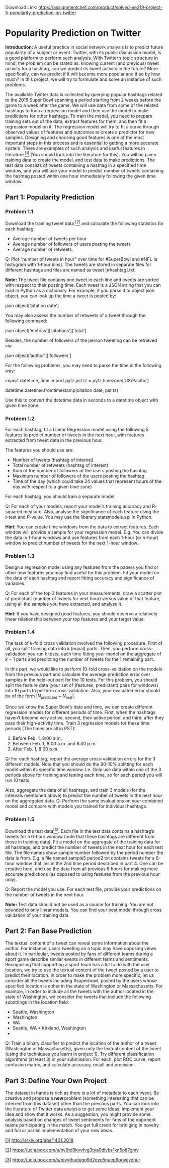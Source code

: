 Download Link: https://assignmentchef.com/product/solved-ee219-project-5-popularity-prediction-on-twitter
<br>
<h1>Popularity Prediction on Twitter</h1>

<strong>Introduction: </strong>A useful practice in social network analysis is to predict future popularity of a subject or event. Twitter, with its public discussion model, is a good platform to perform such analysis. With Twitter’s topic structure in mind, the problem can be stated as: knowing current (and previous) tweet activity for a hashtag, can we predict its tweet activity in the future? More specifically, can we predict if it will become more popular and if so by how much? In this project, we will try to formulate and solve an instance of such problems.

The available Twitter data is collected by querying popular hashtags related to the 2015 Super Bowl spanning a period starting from 2 weeks before the game to a week after the game. We will use data from some of the related hashtags to train a regression model and then use the model to make predictions for other hashtags. To train the model, you need to prepare training sets out of the data, extract features for them, and then fit a regression model on it. The regression model will try to fit a curve through observed values of features and outcomes to create a predictor for new samples. Designing and choosing good features is one of the most important steps in this process and is essential to getting a more accurate system. There are examples of such analysis and useful features in literature <a href="#_ftn1" name="_ftnref1"><sup>[1]</sup></a> (You should look into the literature for this). You will be given training data to create the model, and test data to make predictions. The test data consists of tweets containing a hashtag in a specified time window, and you will use your model to predict number of tweets containing the hashtag posted within one hour immediately following the given time window.

<h2>Part 1: Popularity Prediction</h2>

<h3>Problem 1.1</h3>

Download the training tweet data <a href="#_ftn2" name="_ftnref2"><sup>[2]</sup></a> and calculate the following statistics for each hashtag:

<ul>

 <li>Average number of tweets per hour</li>

 <li>Average number of followers of users posting the tweets</li>

 <li>Average number of retweets.</li>

</ul>

Q: Plot “number of tweets in hour” over time for #SuperBowl and #NFL (a histogram with 1-hour bins). The tweets are stored in separate files for different hashtags and files are named as tweet [#hashtag].txt.

<strong>Note: </strong>The tweet file contains one tweet in each line and tweets are sorted with respect to their posting time. Each tweet is a JSON string that you can load in Python as a dictionary. For example, if you parse it to object json object, you can look up the time a tweet is posted by:

json object[’citation date’]

You may also assess the number of retweets of a tweet through the following command:

json object[’metrics’][’citations’][’total’]

Besides, the number of followers of the person tweeting can be retrieved via:

json object[’author’][’followers’]

For the following problems, you may need to parse the time in the following way:

import datetime, time import pytz pst tz = pytz.timezone(’US/Pacific’)

datetime.datetime.fromtimestamp(citation date, pst tz)

Use this to convert the datetime data in seconds to a datetime object with given time zone.

<h3>Problem 1.2</h3>

For each hashtag, fit a Linear Regression model using the following 5 features to predict number of tweets in the next hour, with features extracted from tweet data in the previous hour.

The features you should use are:

<ul>

 <li>Number of tweets (hashtag of interest)</li>

 <li>Total number of retweets (hashtag of interest)</li>

 <li>Sum of the number of followers of the users posting the hashtag</li>

 <li>Maximum number of followers of the users posting the hashtag</li>

 <li>Time of the day (which could take 24 values that represent hours of the day with respect to a given time zone)</li>

</ul>

For each hashtag, you should train a separate model.

Q: For each of your models, report your model’s training accuracy and R-squared measure. Also, analyse the significance of each feature using the <em>t</em>-test and <em>P</em>-value. You may use the libarary statsmodels.api in Python.

<strong>Hint: </strong>You can create time windows from the data to extract features. Each window will provide a sample for your regression model. E.g. You can divide the data in 1-hour windows and use features from each 1-hour (or <em>n</em>-hour) window to predict number of tweets for the next 1-hour window.

<h3>Problem 1.3</h3>

Design a regression model using any features from the papers you find or other new features you may find useful for this problem. Fit your model on the data of each hashtag and report fitting accuracy and significance of variables.

Q: For each of the top 3 features in your measurements, draw a scatter plot of predictant (number of tweets for next hour) versus value of that feature, using all the samples you have extracted, and analyze it.

<strong>Hint: </strong>If you have designed good features, you should observe a relatively linear relationship between your top features and your target value.

<h3>Problem 1.4</h3>

The task of <em>k</em>-fold cross validation involved the following procedure. First of all, you split training data into <em>k </em>(equal) parts. Then, you perform cross-validation: you run <em>k </em>tests, each time fitting your model on the aggregate of <em>k </em>− 1 parts and predicting the number of tweets for the 1 remaining part.

In this part, we would like to perform 10-fold cross-validation on the models from the previous part and calculate the average prediction error over samples in the held-out part for the 10 tests. For this problem, you should split the feature data (your set of (features, predictant) pairs for windows) into 10 parts to perform cross-validation. Also, your evaluated error should be of the form |<em>N</em><sub>predicted </sub>− <em>N</em><sub>real</sub>|.

Since we know the Super Bowl’s date and time, we can create different regression models for different periods of time. First, when the hashtags haven’t become very active, second, their active period, and third, after they pass their high-activity time. Train 3 regression models for these time periods (The times are all in PST):

<ol>

 <li>Before Feb. 1, 8:00 a.m.</li>

 <li>Between Feb. 1, 8:00 a.m. and 8:00 p.m.</li>

 <li>After Feb. 1, 8:00 p.m.</li>

</ol>

Q: For each hashtag, report the average cross-validation errors for the 3 different models. Note that you should do the 90-10% splitting for each model within its specific time window. I.e. Only use data within one of the 3 periods above for training and testing each time, so for each period you will run 10 tests.

Also, aggregate the data of all hashtags, and train 3 models (for the intervals mentioned above) to predict the number of tweets in the next hour on the aggregated data. Q: Perform the same evaluations on your combined model and compare with models you trained for individual hashtags.

<h3>Problem 1.5</h3>

Download the test data<a href="#_ftn3" name="_ftnref3"><sup>[3]</sup></a>. Each file in the test data contains a hashtag’s tweets for a 6-hour window (note that these hashtags are different from those in training data). Fit a model on the aggregate of the training data for all hashtags, and predict the number of tweets in the next hour for each test file. The file names show sample number followed by the period number the data is from. E.g. a file named sample5 period2.txt contains tweets for a 6-hour window that lies in the 2nd time period described in part 4. One can be creative here, and use the data from all previous 6 hours for making more accurate predictions (as opposed to using features from the previous hour only).

Q: Report the model you use. For each test file, provide your predictions on the number of tweets in the next hour.

<strong>Note: </strong>Test data should not be used as a source for training. You are not bounded to only linear models. You can find your best model through cross validation of your training data.

<h2>Part 2: Fan Base Prediction</h2>

The textual content of a tweet can reveal some information about the author. For instance, users tweeting on a topic may have opposing views about it. In particular, tweets posted by fans of different teams during a sport game describe similar events in different terms and sentiments. Recognizing that supporting a sport team has a lot to do with the user location, we try to use the textual content of the tweet posted by a user to predict their location. In order to make the problem more specific, let us consider all the tweets including #superbowl, posted by the users whose specified location is either in the state of Washington or Massachusetts. For example, in order to include all the tweets with the author located in the state of Washington, we consider the tweets that include the following substrings in the location field:

<ul>

 <li>Seattle, Washington</li>

 <li>Washington</li>

 <li>WA</li>

 <li>Seattle, WA • Kirkland, Washington</li>

 <li></li>

</ul>

Q: Train a binary classifier to predict the location of the author of a tweet (Washington or Massachusetts), given only the textual content of the tweet (using the techniques you learnt in project 1). Try different classification algorithms (at least 3) in your submission. For each, plot ROC curve, report confusion matrix, and calculate accuracy, recall and precision.

<h2>Part 3: Define Your Own Project</h2>

The dataset in hands is rich as there is a lot of metadata to each tweet. Be creative and propose a <strong>new </strong>problem (something interesting that can be inferred from this dataset) other than the previous parts. You can look into the literature of Twitter data analysis to get some ideas. Implement your idea and show that it works. As a suggestion, you might provide some analysis based on changes of tweet sentiments for fans of the opponent teams participating in the match. You get full credit for briniging in novelty and full or partial implementation of your new ideas.

<a href="#_ftnref1" name="_ftn1">[1]</a> http://arxiv.org/abs/1401.2018

<a href="#_ftnref2" name="_ftn2">[2]</a> https://ucla.box.com/s/nv9td9kvvfvg3tya0dlvbs1kn5o87gmv

<a href="#_ftnref3" name="_ftn3">[3]</a> https://ucla.box.com/s/ojvvthudugp9d2gze5nuep9ogwjydnur